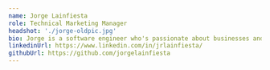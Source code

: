 ```yaml
---
name: Jorge Lainfiesta
role: Technical Marketing Manager
headshot: './jorge-oldpic.jpg'
bio: Jorge is a software engineer who's passionate about businesses and communication.
linkedinUrl: https://www.linkedin.com/in/jrlainfiesta/
githubUrl: https://github.com/jorgelainfiesta
---
```

